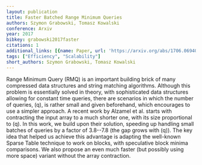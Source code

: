 ```yaml
---
layout: publication
title: Faster Batched Range Minimum Queries
authors: Szymon Grabowski, Tomasz Kowalski
conference: Arxiv
year: 2017
bibkey: grabowski2017faster
citations: 1
additional_links: [{name: Paper, url: 'https://arxiv.org/abs/1706.06940'}]
tags: ["Efficiency", "Scalability"]
short_authors: Szymon Grabowski, Tomasz Kowalski
---
```

Range Minimum Query (RMQ) is an important building brick of many compressed
data structures and string matching algorithms. Although this problem is
essentially solved in theory, with sophisticated data structures allowing for
constant time queries, there are scenarios in which the number of queries, \(q\),
is rather small and given beforehand, which encourages to use a simpler
approach. A recent work by Alzamel et al. starts with contracting the input
array to a much shorter one, with its size proportional to \(q\). In this work,
we build upon their solution, speeding up handling small batches of queries by
a factor of 3.8--7.8 (the gap grows with \(q\)). The key idea that helped us
achieve this advantage is adapting the well-known Sparse Table technique to
work on blocks, with speculative block minima comparisons. We also propose an
even much faster (but possibly using more space) variant without the array
contraction.